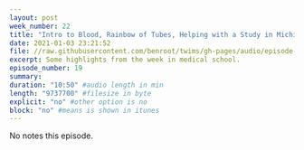 ```yaml
---
layout: post
week_number: 22
title: "Intro to Blood, Rainbow of Tubes, Helping with a Study in Michigan"
date: 2021-01-03 23:21:52
file: //raw.githubusercontent.com/benroot/twims/gh-pages/audio/episode-19.mp3
excerpt: Some highlights from the week in medical school.
episode_number: 19
summary: 
duration: "10:50" #audio length in min
length: "9737700" #filesize in byte
explicit: "no" #other option is no
block: "no" #means is shown in itunes
---
```

No notes this episode.
